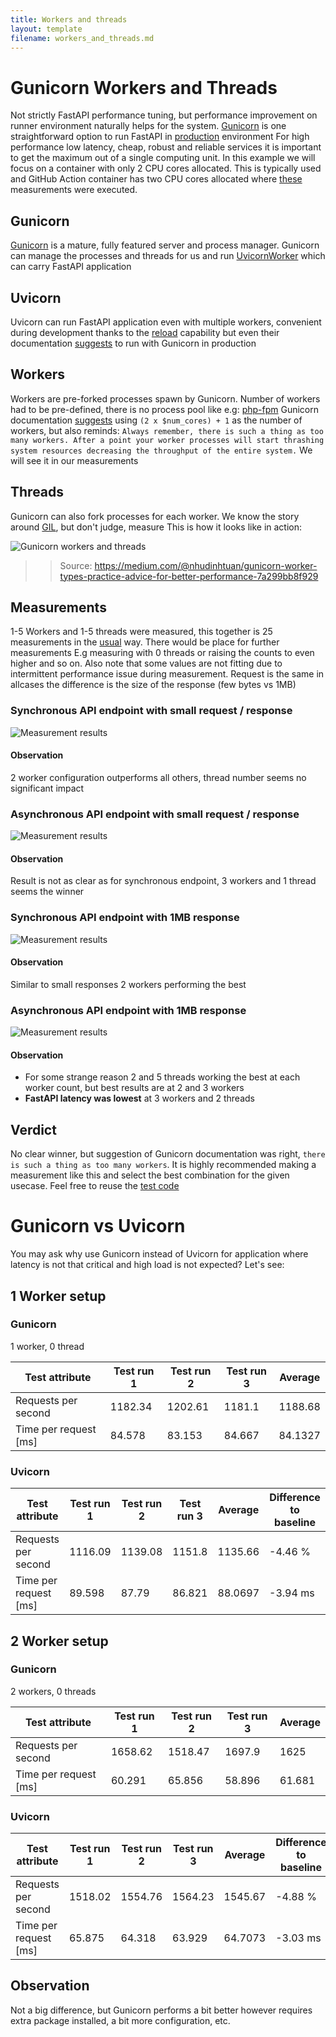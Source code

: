 ```yaml
---
title: Workers and threads
layout: template
filename: workers_and_threads.md
---
```


# Gunicorn Workers and Threads

Not strictly FastAPI performance tuning, but performance improvement on runner environment naturally helps for the system. [Gunicorn](https://gunicorn.org/) is one straightforward option to run FastAPI in [production](https://www.uvicorn.org/deployment/#gunicorn) environment
For high performance low latency, cheap, robust and reliable services it is important to get the maximum out of a single computing unit. In this example we will focus on a container with only 2 CPU cores allocated.
This is typically used and GitHub Action container has two CPU cores allocated where [these](https://kisspeter.github.io/fastapi-performance-optimization/#test-environment) measurements were executed.


## Gunicorn

[Gunicorn](https://gunicorn.org/) is a mature, fully featured server and process manager.
Gunicorn can manage the processes and threads for us and run [UvicornWorker](https://www.uvicorn.org/deployment/#gunicorn) which can carry FastAPI application

## Uvicorn

Uvicorn can run FastAPI application even with multiple workers, convenient during development thanks to the [reload](https://www.uvicorn.org/deployment/#running-from-the-command-line) capability but even their documentation [suggests](https://www.uvicorn.org/deployment/#gunicorn) to run with Gunicorn in production

## Workers

Workers are pre-forked processes spawn by Gunicorn. Number of workers had to be pre-defined, there is no process pool like e.g: [php-fpm](https://www.digitalocean.com/community/tutorials/php-fpm-nginx#2-configure-php-fpm-pool)
Gunicorn documentation [suggests](https://docs.gunicorn.org/en/latest/design.html?highlight=workers#how-many-workers) using `(2 x $num_cores) + 1` as the number of workers, but also reminds: `Always remember, there is such a thing as too many workers. After a point your worker processes will start thrashing system resources decreasing the throughput of the entire system.` 
We will see it in our measurements

## Threads
Gunicorn can also fork processes for each worker. We know the story around [GIL](https://tenthousandmeters.com/blog/python-behind-the-scenes-13-the-gil-and-its-effects-on-python-multithreading/), but don't judge, measure
This is how it looks like in action:

<img src="https://miro.medium.com/max/1400/1*IWcHIxgsf71p19rbJrfZmA.jpeg" alt="Gunicorn workers and threads">

> > Source: https://medium.com/@nhudinhtuan/gunicorn-worker-types-practice-advice-for-better-performance-7a299bb8f929

## Measurements

1-5 Workers and 1-5 threads were measured, this together is 25 measurements in the [usual](https://kisspeter.github.io/fastapi-performance-optimization/#test-environment) way. There would be place for further measurements E.g measuring with 0 threads or raising the counts to even higher and so on. Also note that some values are not fitting due to intermittent performance issue during measurement.
Request is the same in allcases the difference is the size of the response (few bytes vs 1MB)

### Synchronous API endpoint with small request / response

<img src="https://kisspeter.github.io/fastapi-performance-optimization/images/sync_small_response.svg" alt="Measurement results">

#### Observation
2 worker configuration outperforms all others, thread number seems no significant impact

### Asynchronous API endpoint with small request / response

<img src="https://kisspeter.github.io/fastapi-performance-optimization/images/async_small_response.svg" alt="Measurement results">

#### Observation 

Result is not as clear as for synchronous endpoint, 3 workers and 1 thread seems the winner

### Synchronous API endpoint with 1MB response

<img src="https://kisspeter.github.io/fastapi-performance-optimization/images/sync_big_response.svg" alt="Measurement results">

#### Observation

Similar to small responses 2 workers performing the best

### Asynchronous API endpoint with 1MB response

<img src="https://kisspeter.github.io/fastapi-performance-optimization/images/async_big_response.svg" alt="Measurement results">

#### Observation

* For some strange reason 2 and 5 threads working the best at each worker count, but best results are at 2 and 3 workers
* **FastAPI latency was lowest** at 3 workers and 2 threads

## Verdict

No clear winner, but suggestion of Gunicorn documentation was right, `there is such a thing as too many workers`.
It is highly recommended making a measurement like this and select the best combination for the given usecase. Feel free to reuse the [test code](https://github.com/KissPeter/fastapi-performance-optimization/blob/main/test_files/test_workers_and_threads.py)

# Gunicorn vs Uvicorn

You may ask why use Gunicorn instead of Uvicorn for application where latency is not that critical and high load is not expected?
Let's see:

## 1 Worker setup

### Gunicorn
1 worker, 0 thread

| **Test attribute**    |   **Test run 1** |   **Test run 2** |   **Test run 3** |   **Average** |
|-----------------------|------------------|------------------|------------------|---------------|
| Requests per second   |         1182.34  |         1202.61  |         1181.1   |     1188.68   |
| Time per request [ms] |           84.578 |           83.153 |           84.667 |       84.1327 |

### Uvicorn

| **Test attribute**    |   **Test run 1** |   **Test run 2** |   **Test run 3** |   **Average** | Difference to baseline   |
|-----------------------|------------------|------------------|------------------|---------------|--------------------------|
| Requests per second   |         1116.09  |          1139.08 |         1151.8   |     1135.66   | -4.46 %                  |
| Time per request [ms] |           89.598 |            87.79 |           86.821 |       88.0697 | -3.94 ms                 |

## 2 Worker setup

### Gunicorn
2 workers, 0 threads

| **Test attribute**    |   **Test run 1** |   **Test run 2** |   **Test run 3** |   **Average** |
|-----------------------|------------------|------------------|------------------|---------------|
| Requests per second   |         1658.62  |         1518.47  |         1697.9   |      1625     |
| Time per request [ms] |           60.291 |           65.856 |           58.896 |        61.681 |


### Uvicorn


| **Test attribute**    |   **Test run 1** |   **Test run 2** |   **Test run 3** |   **Average** | Difference to baseline   |
|-----------------------|------------------|------------------|------------------|---------------|--------------------------|
| Requests per second   |         1518.02  |         1554.76  |         1564.23  |     1545.67   | -4.88 %                  |
| Time per request [ms] |           65.875 |           64.318 |           63.929 |       64.7073 | -3.03 ms                 |

## Observation

Not a big difference, but Gunicorn performs a bit better however requires extra package installed, a bit more configuration, etc.
